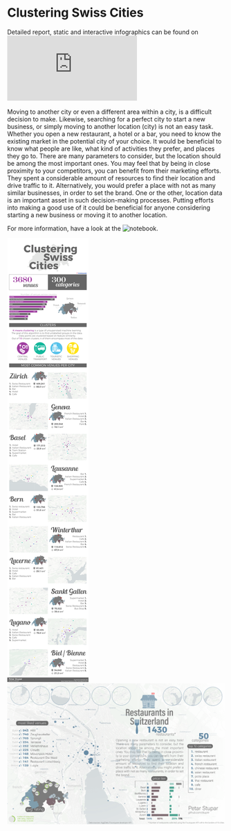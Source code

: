 # Clustering Swiss Cities

Detailed report, static and interactive infographics can be found on ![THIS WEBPAGE](https://stup4r.github.io/clustering_swiss_cities/index.html)

Moving to another city or even a different area within a city, is a difficult decision to make. Likewise, searching for a perfect city to start a new business, or simply moving to another location (city) is not an easy task.<br>
Whether you open a new restaurant, a hotel or a bar, you need to know the existing market in the potential city of your choice. It would be beneficial to know what people are like, what kind of activities they prefer, and places they go to. There are many parameters to consider, but the location should be among the most important ones. You may feel that by being in close proximity to your competitors, you can benefit from their marketing efforts. They spent a considerable amount of resources to find their location and drive traffic to it. Alternatively, you would prefer a place with not as many similar businesses, in order to set the brand. One or the other, location data is an important asset in such decision-making processes. Putting efforts into making a good use of it could be beneficial for anyone considering starting a new business or moving it to another location.

For more information, have a look at the ![notebook](Capstone.ipynb).

![Screenshot](Clustering_Swiss_Cities.png)
![Screenshot](Restaurants_info.png)
